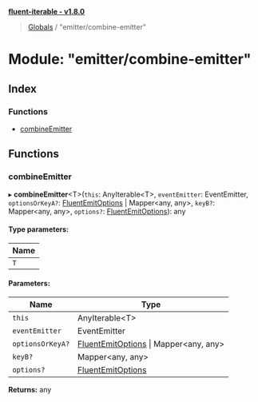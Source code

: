 **[fluent-iterable - v1.8.0](../README.md)**

> [Globals](../README.md) / "emitter/combine-emitter"

# Module: "emitter/combine-emitter"

## Index

### Functions

* [combineEmitter](_emitter_combine_emitter_.md#combineemitter)

## Functions

### combineEmitter

▸ **combineEmitter**\<T>(`this`: AnyIterable\<T>, `eventEmitter`: EventEmitter, `optionsOrKeyA?`: [FluentEmitOptions](../interfaces/_types_base_.fluentemitoptions.md) \| Mapper\<any, any>, `keyB?`: Mapper\<any, any>, `options?`: [FluentEmitOptions](../interfaces/_types_base_.fluentemitoptions.md)): any

#### Type parameters:

Name |
------ |
`T` |

#### Parameters:

Name | Type |
------ | ------ |
`this` | AnyIterable\<T> |
`eventEmitter` | EventEmitter |
`optionsOrKeyA?` | [FluentEmitOptions](../interfaces/_types_base_.fluentemitoptions.md) \| Mapper\<any, any> |
`keyB?` | Mapper\<any, any> |
`options?` | [FluentEmitOptions](../interfaces/_types_base_.fluentemitoptions.md) |

**Returns:** any
